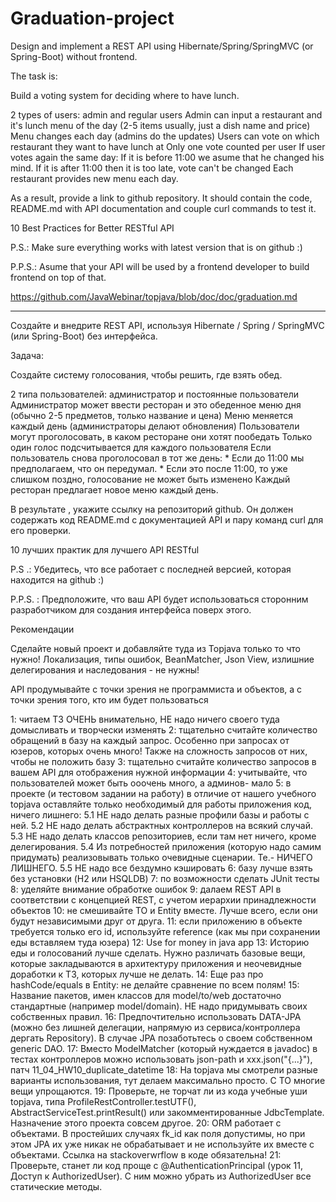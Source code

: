 # Graduation-project

Design and implement a REST API using Hibernate/Spring/SpringMVC (or Spring-Boot) without frontend.

The task is:

Build a voting system for deciding where to have lunch.

2 types of users: admin and regular users
Admin can input a restaurant and it's lunch menu of the day (2-5 items usually, just a dish name and price)
Menu changes each day (admins do the updates)
Users can vote on which restaurant they want to have lunch at
Only one vote counted per user
If user votes again the same day:
If it is before 11:00 we asume that he changed his mind.
If it is after 11:00 then it is too late, vote can't be changed
Each restaurant provides new menu each day.

As a result, provide a link to github repository. It should contain the code, README.md with API documentation and couple curl commands to test it.

10 Best Practices for Better RESTful API

P.S.: Make sure everything works with latest version that is on github :)

P.P.S.: Asume that your API will be used by a frontend developer to build frontend on top of that.

https://github.com/JavaWebinar/topjava/blob/doc/doc/graduation.md

*************************************************************************************************** 

Создайте и внедрите REST API, используя Hibernate / Spring / SpringMVC (или Spring-Boot) без интерфейса.

Задача:

Создайте систему голосования, чтобы решить, где взять обед.

2 типа пользователей: администратор и постоянные пользователи
Администратор может ввести ресторан и это обеденное меню дня (обычно 2-5 предметов, только название и цена)
Меню меняется каждый день (администраторы делают обновления)
Пользователи могут проголосовать, в каком ресторане они хотят пообедать
Только один голос подсчитывается для каждого пользователя
Если пользователь снова проголосовал в тот же день:
    * Если до 11:00 мы предполагаем, что он передумал.
    * Если это после 11:00, то уже слишком поздно, голосование не может быть изменено
Каждый ресторан предлагает новое меню каждый день.

В результате
, укажите ссылку на репозиторий github. Он должен содержать код README.md с документацией API и пару команд curl для его проверки.

10 лучших практик для лучшего API RESTful

P.S .: Убедитесь, что все работает с последней версией, которая находится на github :)

P.P.S.
: Предположите, что ваш API будет использоваться сторонним разработчиком для создания интерфейса поверх этого.

Рекомендации

Сделайте новый проект и добавляйте туда из Topjava только то что нужно! Локализация, типы ошибок, BeanMatcher, Json View, излишние делегирования и наследования - не нужны!

API продумывайте с точки зрения не программиста и объектов, а с точки зрения того, кто им будет пользоваться

1: читаем ТЗ ОЧЕНЬ внимательно, НЕ надо ничего своего туда домысливать и творчески изменять
2: тщательно считайте количество обращений в базу на каждый запрос. 
   Особенно при запросах от юзеров, которых очень много! 
   Также на сложность запросов от них, чтобы не положить базу
3: тщательно считайте количество запросов в вашем API для отображения нужной информации
4: учитывайте, что пользователей может быть ооочень много, а админов- мало
5: в проекте (и тестовом задании на работу) в отличие от нашего учебного topjava оставляйте 
    только необходимый для работы приложения код, ничего лишнего:
5.1 НЕ надо делать разные профили базы и работы с ней.
5.2 НЕ надо делать абстрактных контроллеров на всякий случай.
5.3 НЕ надо делать классов репозиториев, если там нет ничего, кроме делегирования.
5.4 Из потребностей приложения (которую надо самим придумать) реализовывать только очевидные сценарии. 
    Те.- НИЧЕГО ЛИШНЕГО.
5.5 НЕ надо все бездумно кэшировать
6: базу лучше взять без установки (H2 или HSQLDB)
7: по возможности сделать JUnit тесты
8: уделяйте внимание обработке ошибок
9: далаем REST API в соответствии с концепцией REST, с учетом иерархии принадлежности объектов
10: не смешивайте TO и Entity вместе. Лучше всего, если они будут независимыми друг от друга.
11: если приложению в объекте требуется только его id, используйте reference 
    (как мы при сохранении еды вставляем туда юзера)
12: Use for money in java app
13: Историю еды и голосований лучше сделать. Нужно различать базовые вещи, которые закладываются в
    архитектуру приложения и неочевидные доработки к ТЗ, которых лучше не делать.
14: Еще раз про hashCode/equals в Entity: не делайте сравнение по всем полям!
15: Название пакетов, имен классов для model/to/web достаточно стандартные (например model/domain). 
     НЕ надо придумывать своих собственных правил.
16: Предпочтительно использовать DATA-JPA (можно без лишней делегации, напрямую из сервиса/контроллера дергать Repository).
    В случае JPA позаботьтесь о своем собственном generic DAO.
17: Вместо ModelMatcher (который нуждается в javadoc) в тестах контроллеров можно использовать json-path и xxx.json("{...}"), 
      патч 11_04_HW10_duplicate_datetime
18: На topjava мы смотрели разные варианты использования, тут делаем максимально просто. С TO многие вещи упрощаются.
19: Проверьте, не торчат ли из кода учебные уши topjava, типа ProfileRestController.testUTF(), AbstractServiceTest.printResult() 
      или закомментированные JdbcTemplate. Назначение этого проекта совсем другое.
20: ORM работает с объектами. В простейших случаях fk_id как поля допустимы, но при этом JPA их уже никак не обрабатывает 
      и не используйте их вместе с объектами. Ссылка на stackoverwrflow в коде обязательна!
21: Проверьте, станет ли код проще с @AuthenticationPrincipal (урок 11, Доступ к AuthorizedUser). 
     С ним можно убрать из AuthorizedUser все статические методы.

